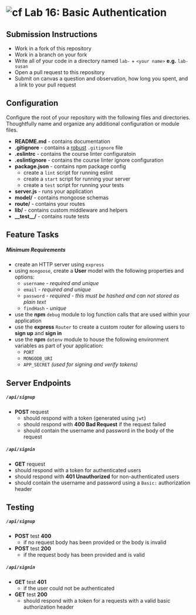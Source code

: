 ![cf](https://i.imgur.com/7v5ASc8.png) Lab 16: Basic Authentication
======

## Submission Instructions
* Work in a fork of this repository
* Work in a branch on your fork
* Write all of your code in a directory named `lab-` + `<your name>` **e.g.** `lab-susan`
* Open a pull request to this repository
* Submit on canvas a question and observation, how long you spent, and a link to your pull request

## Configuration 
Configure the root of your repository with the following files and directories. Thoughtfully name and organize any additional configuration or module files.
* **README.md** - contains documentation
* **.gitignore** - contains a [robust](http://gitignore.io) `.gitignore` file 
* **.eslintrc** - contains the course linter configuratoin
* **.eslintignore** - contains the course linter ignore configuration
* **package.json** - contains npm package config
  * create a `lint` script for running eslint
  * create a `start` script for running your server
  * create a `test` script for running your tests
* **server.js** - runs your application
* **model/** - contains mongoose schemas
* **route/** - contains your routes
* **lib/** - contains custom middleware and helpers
* **\_\_test\_\_/** - contains route tests

## Feature Tasks
##### Minimum Requirements

* create an HTTP server using `express`
* using `mongoose`, create a **User** model with the following properties and options:
  * `username` - *required and unique*
  * `email` - *required and unique*
  * `password` - *required - this must be hashed and can not stored as plain text*
  * `findHash` - *unique*
* use the **npm** `debug` module to log function calls that are used within your application
* use the **express** `Router` to create a custom router for allowing users to **sign up** and **sign in**
* use the **npm** `dotenv` module to house the following environment variables as part of your application:
  * `PORT`
  * `MONGODB_URI`
  * `APP_SECRET` *(used for signing and verify tokens)*

## Server Endpoints
##### `/api/signup`
* **POST** request
  * should respond with a token (generated using `jwt`)
  * should respond with **400 Bad Request** if the request failed
  * should contain the username and password in the body of the request

##### `/api/signin`
* **GET** request
* should respond with a token for authenticated users
* should respond with **401 Unauthorized** for non-authenticated users
* should contain the username and password using a `Basic:` authorization header

## Testing

##### `/api/signup`
* **POST** test **400**
  * if no request body has been provided or the body is invalid
* **POST** test **200**
  * if the request body has been provided and is valid

##### `/api/signin`
* **GET** test **401**
  * if the user could not be authenticated
* **GET** test **200**
  * should respond with a token for a requests with a valid basic authorization header